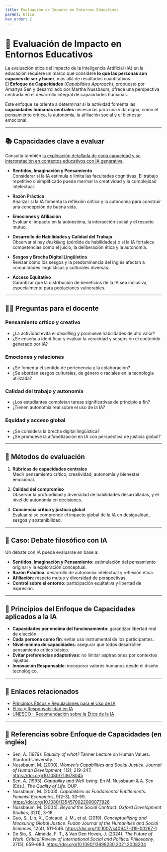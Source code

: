 ```yaml
---
title: Evaluación de Impacto en Entornos Educativos
parent: Ética
nav_order: 2
---
```


# 📝 Evaluación de Impacto en Entornos Educativos

La evaluación ética del impacto de la Inteligencia Artificial (IA) en la educación requiere un marco que considere **lo que las personas son capaces de ser y hacer**, más allá de resultados cuantitativos.  
El **Enfoque de Capacidades** (*Capabilities Approach*), propuesto por Amartya Sen y desarrollado por Martha Nussbaum, ofrece una perspectiva centrada en el desarrollo integral de capacidades humanas.

Este enfoque se orienta a determinar si la actividad fomenta las **capacidades humanas centrales** necesarias para una vida digna, como el pensamiento crítico, la autonomía, la afiliación social y el bienestar emocional.

---


## 📚 Capacidades clave a evaluar

Consulta también [la explicación detallada de cada capacidad y su interpretación en contextos educativos con IA generativa](./Capacidades-Clave-Educacion-IA.md).

- **Sentidos, Imaginación y Pensamiento**  
  Considerar si la IA estimula o limita las facultades cognitivas. El trabajo repetitivo o simplificado puede mermar la creatividad y la complejidad intelectual.

- **Razón Práctica**  
  Analizar si la IA fomenta la reflexión crítica y la autonomía para construir una concepción de buena vida.

- **Emociones y Afiliación**  
  Evaluar el impacto en la autoestima, la interacción social y el respeto mutuo.

- **Desarrollo de Habilidades y Calidad del Trabajo**  
  Observar si hay *deskilling* (pérdida de habilidades) o si la IA fortalece competencias como el juicio, la deliberación ética y la autonomía.

- **Sesgos y Brecha Digital Lingüística**  
  Revisar cómo los sesgos y la predominancia del inglés afectan a comunidades lingüísticas y culturales diversas.

- **Acceso Equitativo**  
  Garantizar que la distribución de beneficios de la IA sea inclusiva, especialmente para poblaciones vulnerables.

---

## 🧑‍🏫 Preguntas para el docente

### Pensamiento crítico y creativo
- ¿La actividad evita el *deskilling* y promueve habilidades de alto valor?  
- ¿Se enseña a identificar y evaluar la veracidad y sesgos en el contenido generado por IA?

### Emociones y relaciones
- ¿Se fomenta el sentido de pertenencia y la colaboración?  
- ¿Se abordan sesgos culturales, de género o raciales en la tecnología utilizada?

### Calidad del trabajo y autonomía
- ¿Los estudiantes completan tareas significativas de principio a fin?  
- ¿Tienen autonomía real sobre el uso de la IA?

### Equidad y acceso global
- ¿Se considera la brecha digital lingüística?  
- ¿Se promueve la alfabetización en IA con perspectiva de justicia global?

---

## 📏 Métodos de evaluación

1. **Rúbricas de capacidades centrales**  
   Medir pensamiento crítico, creatividad, autonomía y bienestar emocional.

2. **Calidad del compromiso**  
   Observar la profundidad y diversidad de habilidades desarrolladas, y el nivel de autonomía en decisiones.

3. **Conciencia crítica y justicia global**  
   Evaluar si se comprende el impacto global de la IA en desigualdad, sesgos y sostenibilidad.

---

## 💬 Caso: Debate filosófico con IA

Un debate con IA puede evaluarse en base a:
- **Sentidos, Imaginación y Pensamiento**: estimulación del pensamiento original y la exploración conceptual.
- **Razón Práctica**: desarrollo de autonomía intelectual y reflexión ética.
- **Afiliación**: respeto mutuo y diversidad de perspectivas.
- **Control sobre el entorno**: participación equitativa y libertad de expresión.

---

## 📌 Principios del Enfoque de Capacidades aplicados a la IA

- **Capacidades por encima del funcionamiento**: garantizar libertad real de elección.  
- **Cada persona como fin**: evitar uso instrumental de los participantes.  
- **Nivel mínimo de capacidades**: asegurar que todos desarrollen pensamiento crítico básico.  
- **Evitar preferencias adaptativas**: no limitar aspiraciones por contextos injustos.  
- **Innovación Responsable**: incorporar valores humanos desde el diseño tecnológico.

---

## 🔗 Enlaces relacionados
- [Principios Éticos y Regulaciones para el Uso de IA](./Principios-Eticos-y-Regulaciones.md)
- [Ética y Responsabilidad en IA](./Etica-y-Responsabilidad-en-IA.md)
- [UNESCO – Recomendación sobre la Ética de la IA](https://unesdoc.unesco.org/ark:/48223/pf0000381137_spa)

---

## 📖 Referencias sobre Enfoque de Capacidades (en inglés)
- Sen, A. (1979). *Equality of what?* Tanner Lecture on Human Values. Stanford University.  
- Nussbaum, M. (2000). *Women’s Capabilities and Social Justice*. *Journal of Human Development*, 1(2), 219–247. https://doi.org/10.1080/713678045  
- Sen, A. (1993). *Capability and Well-being*. En M. Nussbaum & A. Sen (Eds.), *The Quality of Life*. OUP.  
- Nussbaum, M. (2003). *Capabilities as Fundamental Entitlements*. *Feminist Economics*, 9(2–3), 33–59. https://doi.org/10.1080/1354570022000077926  
- Nussbaum, M. (2004). *Beyond the Social Contract*. *Oxford Development Studies*, 32(1), 3–18.  
- Guo, S., Lin, X., Coicaud, J. M., et al. (2019). *Conceptualizing and Measuring Global Justice*. *Fudan Journal of the Humanities and Social Sciences*, 12(4), 511–546. https://doi.org/10.1007/s40647-019-00267-1  
- De Sio, S., Almeida, F. T., & Van Den Hoven, J. (2024). *The Future of Work*. *Critical Review of International Social and Political Philosophy*, 27(5), 659–683. https://doi.org/10.1080/13698230.2021.2008204  
